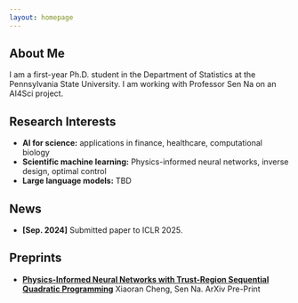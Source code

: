 ```yaml
---
layout: homepage
---
```


## About Me

I am a first-year Ph.D. student in the Department of Statistics at the Pennsylvania State University. I am working with Professor Sen Na on an AI4Sci project.

## Research Interests

- **AI for science:**  applications in finance, healthcare, computational biology
- **Scientific machine learning:** Physics-informed neural networks, inverse design, optimal control
- **Large language models:** TBD

## News

- **[Sep. 2024]** Submitted paper to ICLR 2025.

## Preprints
- **[Physics-Informed Neural Networks with Trust-Region Sequential Quadratic Programming](https://arxiv.org/pdf/2409.10777)** Xiaoran Cheng, Sen Na. ArXiv Pre-Print
